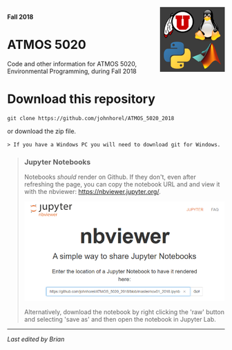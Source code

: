 <img src='./images/atmos5020_logo2.png' width=150px align='right' style='padding-left:30px'>

**Fall 2018**

# ATMOS 5020
Code and other information for ATMOS 5020, Environmental Programming, during Fall 2018

# Download this repository

    git clone https://github.com/johnhorel/ATMOS_5020_2018

or download the zip file.

    > If you have a Windows PC you will need to download git for Windows.

> ### Jupyter Notebooks
> Notebooks _should_ render on Github. If they don't, even after refreshing the page, you can copy the notebook URL and and view it with the nbviewer: https://nbviewer.jupyter.org/.
>
> <img src='./images/nbviewer.png' width=600>
>
>  Alternatively, download the notebook by right clicking the 'raw' button and selecting 'save as' and then open the notebook in Jupyter Lab.

---

_Last edited by Brian_
